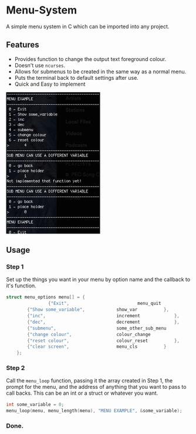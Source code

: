 # Menu-System
A simple menu system in C which can be imported into any project.

## Features
* Provides function to change the output text foreground colour.
* Doesn't use `ncurses`.
* Allows for submenus to be created in the same way as a normal menu.
* Puts the terminal back to default settings after use.
* Quick and Easy to implement

![example image](menu_example.png)

## Usage 
### Step 1
Set up the things you want in your menu by option name and the callback to it's function.
```c
struct menu_options menu[] = {
                {"Exit",                          menu_quit 			},
		{"Show some_variable",	          show_var 			},
		{"inc",                           increment 			}, 
		{"dec",                           decrement  			},
		{"submenu",                       some_other_sub_menu           },
		{"change colour",                 colour_change      	        }, 
		{"reset colour",                  colour_reset  		},
		{"clear screen",                  menu_cls			}
	};
```

### Step 2
Call the `menu_loop` function, passing it the array created in Step 1, the prompt for the menu, and the address of anything that you want to pass to call backs. This can be an int or a struct or whatever you want.

```c
int some_variable = 0;
menu_loop(menu, menu_length(menu), "MENU EXAMPLE", &some_variable);
```

### Done. 

